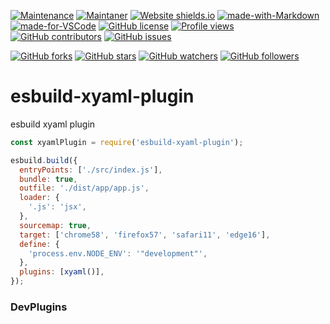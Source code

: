 [![Maintenance](https://img.shields.io/badge/Maintained%3F-yes-green.svg)](https://GitHub.com/teniryte/esbuild-xyaml-plugin/graphs/commit-activity) [![Maintaner](https://img.shields.io/badge/Maintainer-teniryte-blue)](https://img.shields.io/badge/maintainer-teniryte-blue) [![Website shields.io](https://img.shields.io/website-up-down-green-red/http/shields.io.svg)](https://esbuild-xyaml-plugin.sencort.com/) [![made-with-Markdown](https://img.shields.io/badge/Made%20with-Markdown-1f425f.svg)](http://commonmark.org) [![made-for-VSCode](https://img.shields.io/badge/Made%20for-VSCode-1f425f.svg)](https://code.visualstudio.com/) [![GitHub license](https://img.shields.io/github/license/teniryte/esbuild-xyaml-plugin.svg)](https://github.com/teniryte/esbuild-xyaml-plugin/blob/master/LICENSE) [![Profile views](https://gpvc.arturio.dev/teniryte)](https://gpvc.arturio.dev/teniryte) [![GitHub contributors](https://img.shields.io/github/contributors/teniryte/esbuild-xyaml-plugin.svg)](https://GitHub.com/teniryte/esbuild-xyaml-plugin/graphs/contributors/) [![GitHub issues](https://img.shields.io/github/issues/teniryte/esbuild-xyaml-plugin.svg)](https://GitHub.com/teniryte/esbuild-xyaml-plugin/issues/)

[![GitHub forks](https://img.shields.io/github/forks/teniryte/esbuild-xyaml-plugin.svg?style=social&label=Fork&maxAge=2592000)](https://GitHub.com/teniryte/esbuild-xyaml-plugin/network/) [![GitHub stars](https://img.shields.io/github/stars/teniryte/esbuild-xyaml-plugin.svg?style=social&label=Star&maxAge=2592000)](https://GitHub.com/teniryte/esbuild-xyaml-plugin/stargazers/) [![GitHub watchers](https://img.shields.io/github/watchers/teniryte/esbuild-xyaml-plugin.svg?style=social&label=Watch&maxAge=2592000)](https://GitHub.com/teniryte/esbuild-xyaml-plugin/watchers/) [![GitHub followers](https://img.shields.io/github/followers/teniryte.svg?style=social&label=Follow&maxAge=2592000)](https://github.com/teniryte?tab=followers)

# esbuild-xyaml-plugin

esbuild xyaml plugin

```js
const xyamlPlugin = require('esbuild-xyaml-plugin');

esbuild.build({
  entryPoints: ['./src/index.js'],
  bundle: true,
  outfile: './dist/app/app.js',
  loader: {
    '.js': 'jsx',
  },
  sourcemap: true,
  target: ['chrome58', 'firefox57', 'safari11', 'edge16'],
  define: {
    'process.env.NODE_ENV': '"development"',
  },
  plugins: [xyaml()],
});
```

### DevPlugins
